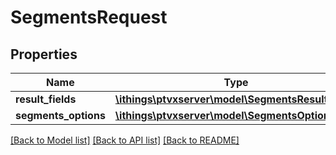 # SegmentsRequest

## Properties
Name | Type | Description | Notes
------------ | ------------- | ------------- | -------------
**result_fields** | [**\ithings\ptvxserver\model\SegmentsResultFields**](SegmentsResultFields.md) |  | [optional] 
**segments_options** | [**\ithings\ptvxserver\model\SegmentsOptions**](SegmentsOptions.md) |  | [optional] 

[[Back to Model list]](../../README.md#documentation-for-models) [[Back to API list]](../../README.md#documentation-for-api-endpoints) [[Back to README]](../../README.md)

